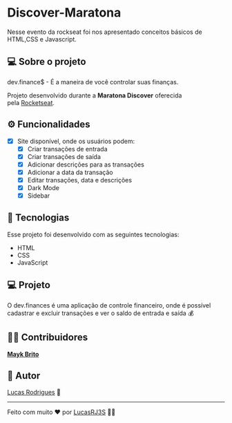 # Discover-Maratona

Nesse evento da rockseat foi nos apresentado conceitos básicos de HTML,CSS e Javascript.

## **💻 Sobre o projeto**

dev.finance$ - É a maneira de você controlar suas finanças.

Projeto desenvolvido durante a **Maratona Discover** oferecida pela [Rocketseat](https://www.linkedin.com/school/rocketseat/).

## **⚙️ Funcionalidades**

- [x] Site disponível, onde os usuários podem:
  - [x] Criar transações de entrada
  - [x] Criar transações de saída
  - [x] Adicionar descrições para as transações
  - [x] Adicionar a data da transação
  - [x] Editar transações, data e descrições
  - [x] Dark Mode
  - [x] Sidebar

## 🚀 Tecnologias

Esse projeto foi desenvolvido com as seguintes tecnologias:

- HTML
- CSS
- JavaScript

## 💻 Projeto

O dev.finances é uma aplicação de controle financeiro, onde é possível cadastrar e excluir transações e ver o saldo de entrada e saída 💰

## **👨‍💻 Contribuidores**

**[Mayk Brito](https://rocketseat.com.br/)**

## **🦸 Autor**

[Lucas Rodrigues](https://www.linkedin.com/in/lucas-rodrigues-878330189/) 🚀

---

Feito com muito ❤️ por [LucasRJ3S](https://github.com/LucasRJ3S/) 👋🏽
